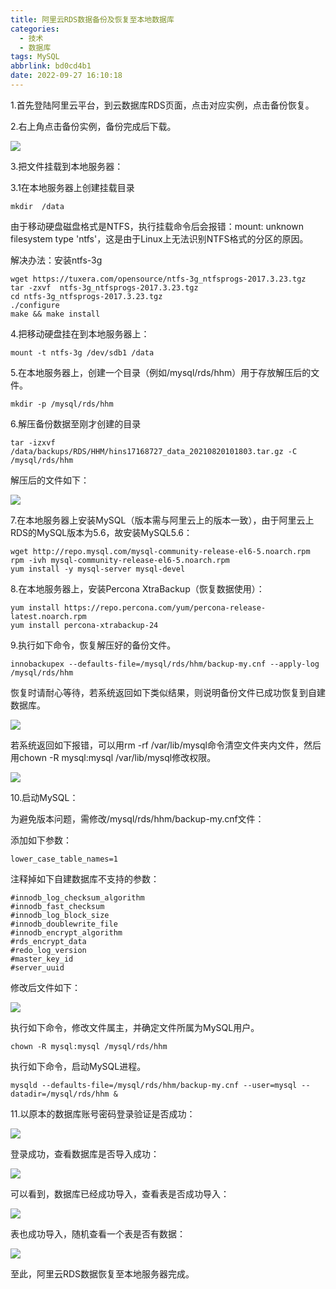 ```yaml
---
title: 阿里云RDS数据备份及恢复至本地数据库
categories:
  - 技术
  - 数据库
tags: MySQL
abbrlink: bd0cd4b1
date: 2022-09-27 16:10:18
---
```


1.首先登陆阿里云平台，到云数据库RDS页面，点击对应实例，点击备份恢复。

2.右上角点击备份实例，备份完成后下载。

<!--more-->

![](阿里云RDS数据备份及恢复至本地数据库/image-20220927161325301.png)

3.把文件挂载到本地服务器：

3.1在本地服务器上创建挂载目录

```
mkdir  /data
```

由于移动硬盘磁盘格式是NTFS，执行挂载命令后会报错：mount: unknown filesystem type 'ntfs'，这是由于Linux上无法识别NTFS格式的分区的原因。

解决办法：安装ntfs-3g

```
wget https://tuxera.com/opensource/ntfs-3g_ntfsprogs-2017.3.23.tgz
tar -zxvf  ntfs-3g_ntfsprogs-2017.3.23.tgz
cd ntfs-3g_ntfsprogs-2017.3.23.tgz
./configure
make && make install
```

4.把移动硬盘挂在到本地服务器上：

```
mount -t ntfs-3g /dev/sdb1 /data
```

5.在本地服务器上，创建一个目录（例如/mysql/rds/hhm）用于存放解压后的文件。

```
mkdir -p /mysql/rds/hhm
```

6.解压备份数据至刚才创建的目录

```
tar -izxvf /data/backups/RDS/HHM/hins17168727_data_20210820101803.tar.gz -C /mysql/rds/hhm
```

解压后的文件如下：

![](阿里云RDS数据备份及恢复至本地数据库/image-20220927161457128.png)

7.在本地服务器上安装MySQL（版本需与阿里云上的版本一致），由于阿里云上RDS的MySQL版本为5.6，故安装MySQL5.6：

```
wget http://repo.mysql.com/mysql-community-release-el6-5.noarch.rpm
rpm -ivh mysql-community-release-el6-5.noarch.rpm
yum install -y mysql-server mysql-devel
```

8.在本地服务器上，安装Percona XtraBackup（恢复数据使用）：

```
yum install https://repo.percona.com/yum/percona-release-latest.noarch.rpm
yum install percona-xtrabackup-24
```

9.执行如下命令，恢复解压好的备份文件。

```
innobackupex --defaults-file=/mysql/rds/hhm/backup-my.cnf --apply-log /mysql/rds/hhm
```

恢复时请耐心等待，若系统返回如下类似结果，则说明备份文件已成功恢复到自建数据库。

![](阿里云RDS数据备份及恢复至本地数据库/image-20220927161616512.png)

若系统返回如下报错，可以用rm -rf /var/lib/mysql命令清空文件夹内文件，然后用chown -R mysql:mysql /var/lib/mysql修改权限。

![](阿里云RDS数据备份及恢复至本地数据库/image-20220927161631636.png)

10.启动MySQL：

为避免版本问题，需修改/mysql/rds/hhm/backup-my.cnf文件：

添加如下参数：

```
lower_case_table_names=1
```

注释掉如下自建数据库不支持的参数：

```
#innodb_log_checksum_algorithm
#innodb_fast_checksum
#innodb_log_block_size
#innodb_doublewrite_file
#innodb_encrypt_algorithm
#rds_encrypt_data
#redo_log_version
#master_key_id
#server_uuid
```

修改后文件如下：

![](阿里云RDS数据备份及恢复至本地数据库/image-20220927161720511.png)

执行如下命令，修改文件属主，并确定文件所属为MySQL用户。

```
chown -R mysql:mysql /mysql/rds/hhm
```

执行如下命令，启动MySQL进程。

```
mysqld --defaults-file=/mysql/rds/hhm/backup-my.cnf --user=mysql --datadir=/mysql/rds/hhm &
```

11.以原本的数据库账号密码登录验证是否成功：

![](阿里云RDS数据备份及恢复至本地数据库/image-20220927161802887.png)

登录成功，查看数据库是否导入成功：

![](阿里云RDS数据备份及恢复至本地数据库/image-20220927161813680.png)

可以看到，数据库已经成功导入，查看表是否成功导入：

![](阿里云RDS数据备份及恢复至本地数据库/image-20220927161826390.png)

表也成功导入，随机查看一个表是否有数据：

![](阿里云RDS数据备份及恢复至本地数据库/image-20220927161845863.png)

至此，阿里云RDS数据恢复至本地服务器完成。
